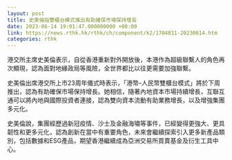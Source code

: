 ```yaml
---
layout: post
title: 史美倫指雙櫃台模式推出有助確保市場保持增長
date: 2023-06-14 19:01:47.000000000 +08:00
link: https://news.rthk.hk/rthk/ch/component/k2/1704811-20230614.htm
categories: rthk
---
```


港交所主席史美倫表示，自從香港重新對外開放後，本港作為超級聯繫人的角色再次顯現，認為面對地緣政局等風險，全世界都比以往更需要加強聯繫。

史美倫出席港交所上市23周年儀式時表示，「港幣–人民幣雙櫃台模式」將於下周推出，認為有助確保市場保持增長。她相信，隨著內地資本市場持續增長，互聯互通可以將內地與國際投資者連接，認為雙向資本流動有助業務增長，以及增強集團多元化。

史美倫說，集團經歷過新冠疫情、沙士及金融海嘯等事件，已經變得更強大、更具韌性和更多元化，認為創新在當中有重要角色，未來會繼續探索引入更多新產品類別，包括數據和ESG產品，期望香港繼續成為亞洲交易所買賣基金及衍生工具中心。
